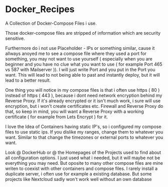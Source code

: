 # Docker_Recipes
A Collection of Docker-Compose Files i use.

Those docker-compose files are stripped of information which are security sensitive.

Furthermore do i not use Placeholder - IPs or something similar, cause it allways anoyed me to see a compose file where they used a port for something, you may not want to use yourself ( especially when you are beginner and you have no clue what you want to use ( for example Port 465 vs 587 with Mailserver )). I will just write Port and you put in the Port you want. This will lead to not being able to past and instantly deploy, but it will lead to a better result.

One thing you will notice in my compose files is that i often use https ( 80 ) instead of https ( 443 ), because i dont need network encryption behind my Reverse Proxy. If it's already encrypted or it isn't much work, i sure will use encryption, but i won't create certificates etc. Firewall and Reverse Proxy do that, so keep in mind, you will want a Reverse Proxy with a working certificate ( for example from Lets Encrypt ) for it.

I love the Idea of Containers having static IP's, so i configured my compose files to use static ips. If you dislike my ranges, change them to whatever you want. Similar to that change the timezones or external ports to whatever you want.

Look @ DockerHub or @ the Homepages of the Projects used to find about all configuration options. I just used what i needed, but it will maybe not be everything you may need. But oposite to many other compose files are mine writen to coexist with other containers and compose files. I rarely install a duplicate server, i often use for example a existing database. But some projects like Nextcloud sadly won't work well without an own database